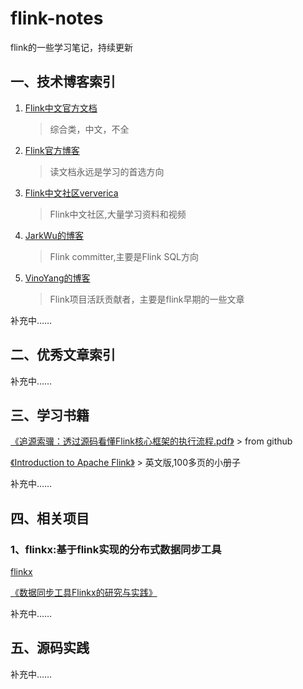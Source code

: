 # flink-notes
flink的一些学习笔记，持续更新

## 一、技术博客索引
1. [Flink中文官方文档](https://flink.apache.org/zh/) 
    >综合类，中文，不全

2. [Flink官方博客](https://flink.apache.org/blog/)
    > 读文档永远是学习的首选方向
3. [Flink中文社区ververica](https://ververica.cn/)
    > Flink中文社区,大量学习资料和视频
4. [JarkWu的博客](http://wuchong.me/)
    > Flink committer,主要是Flink SQL方向
5. [VinoYang的博客](https://blog.csdn.net/yanghua_kobe/article/category/6170573)
   > Flink项目活跃贡献者，主要是flink早期的一些文章

补充中……



## 二、优秀文章索引

补充中……


## 三、学习书籍
[《追源索骥：透过源码看懂Flink核心框架的执行流程.pdf》](./books/追源索骥：透过源码看懂Flink核心框架的执行流程.pdf)
    > from github

[《Introduction to Apache Flink》](./books/Introduction_to_Apache_Flink.pdf)
    > 英文版,100多页的小册子

补充中……

## 四、相关项目

### 1、flinkx:基于flink实现的分布式数据同步工具
[flinkx](https://github.com/DTStack/flinkx)


[《数据同步工具Flinkx的研究与实践》](https://blog.csdn.net/u013128262/article/details/103510510)

补充中……

## 五、源码实践

补充中……